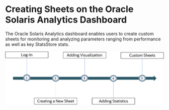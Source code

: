 # Creating Sheets on the Oracle Solaris Analytics Dashboard

The Oracle Solaris Analytics dashboard enables users to create custom sheets for monitoring and analyzing parameters ranging from performance as well as key StatsStore stats. 

![](Images/Workflow1.png)


